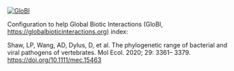 [![GloBI](http://api.globalbioticinteractions.org/interaction.svg?accordingTo=globi:globalbioticinteractions/shaw)](http://globalbioticinteractions.org/?accordingTo=globi:globalbioticinteractions/shaw2020)

Configuration to help Global Biotic Interactions (GloBI, https://globalbioticinteractions.org) index: 

Shaw, LP, Wang, AD, Dylus, D, et al. The phylogenetic range of bacterial and viral pathogens of vertebrates. Mol Ecol. 2020; 29: 3361– 3379. https://doi.org/10.1111/mec.15463
